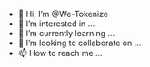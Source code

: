 - 👋 Hi, I’m @We-Tokenize
- 👀 I’m interested in ...
- 🌱 I’m currently learning ...
- 💞️ I’m looking to collaborate on ...
- 📫 How to reach me ...

<!---
We-Tokenize/We-Tokenize is a ✨ special ✨ repository because its `README.md` (this file) appears on your GitHub profile.
You can click the Preview link to take a look at your changes.
--->
